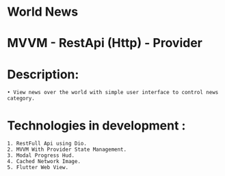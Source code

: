 ﻿# World News
# MVVM - RestApi (Http) - Provider
# Description: 
    • View news over the world with simple user interface to control news category.
# Technologies in development :
    1. RestFull Api using Dio.
    2. MVVM With Provider State Management.
    3. Modal Progress Hud.
    4. Cached Network Image.
    5. Flutter Web View.







